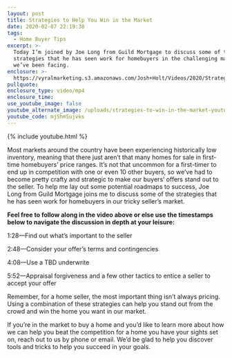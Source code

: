 ```yaml
---
layout: post
title: Strategies to Help You Win in the Market
date: 2020-02-07 22:19:38
tags:
  - Home Buyer Tips
excerpt: >-
  Today I’m joined by Joe Long from Guild Mortgage to discuss some of the
  strategies that he has seen work for homebuyers in the challenging market
  we’ve been facing.
enclosure: >-
  https://vyralmarketing.s3.amazonaws.com/Josh+Holt/Videos/2020/Strategies+to+Help+You+Win+in+the+Market.mp4
pullquote:
enclosure_type: video/mp4
enclosure_time:
use_youtube_image: false
youtube_alternate_image: /uploads/strategies-to-win-in-the-market-youtube.jpg
youtube_code: mjShmSujvks
---
```


{% include youtube.html %}

Most markets around the country have been experiencing historically low inventory, meaning that there just aren’t that many homes for sale in first-time homebuyers’ price ranges. It’s not that uncommon for a first-timer to end up in competition with one or even 10 other buyers, so we’ve had to become pretty crafty and strategic to make our buyers’ offers stand out to the seller. To help me lay out some potential roadmaps to success, Joe Long from Guild Mortgage joins me to discuss some of the strategies that he has seen work for homebuyers in our tricky seller’s market.

**Feel free to follow along in the video above or else use the timestamps below to navigate the discussion in depth at your leisure:**

1:28—Find out what’s important to the seller

2:48—Consider your offer’s terms and contingencies

4:08—Use a TBD underwrite

5:52—Appraisal forgiveness and a few other tactics to entice a seller to accept your offer

Remember, for a home seller, the most important thing isn’t always pricing. Using a combination of these strategies can help you stand out from the crowd and win the home you want in our market.

If you’re in the market to buy a home and you’d like to learn more about how we can help you beat the competition for a home you have your sights set on, reach out to us by phone or email. We’d be glad to help you discover tools and tricks to help you succeed in your goals.